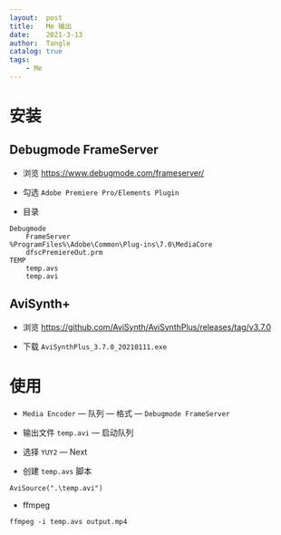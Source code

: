 ```yaml
---
layout:  post
title:   Me 输出
date:    2021-3-13
author:  Tangle
catalog: true
tags:
    - Me
---
```


# 安装

## Debugmode FrameServer

- 浏览 <https://www.debugmode.com/frameserver/>

- 勾选 `Adobe Premiere Pro/Elements Plugin`

- 目录

```
Debugmode
    FrameServer
%ProgramFiles%\Adobe\Common\Plug-ins\7.0\MediaCore
    dfscPremiereOut.prm
TEMP
    temp.avs
    temp.avi
```

## AviSynth+

- 浏览 <https://github.com/AviSynth/AviSynthPlus/releases/tag/v3.7.0>

- 下载 `AviSynthPlus_3.7.0_20210111.exe`

# 使用

- `Media Encoder` — 队列 — 格式 — `Debugmode FrameServer`

- 输出文件 `temp.avi` — 启动队列

- 选择 `YUY2` — Next

- 创建 `temp.avs` 脚本

```
AviSource(".\temp.avi")
```

- ffmpeg

```
ffmpeg -i temp.avs output.mp4
```
